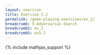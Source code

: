 ```yaml
---
layout: exercise
title: Exercise 5.2
permalink: /game-playing-exercises/ex_2/
breadcrumb: 5-Adversarial-Search
breadcrumb2: ex_2
breadcrumb5: ex5.2
---
```


{% include mathjax_support %}

